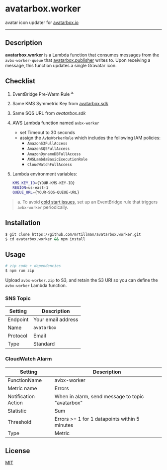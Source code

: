 # avatarbox.worker

avatar icon updater for [avatarbox.io](https://avatarbox.io)

---

## Description

**avatarbox.worker** is a Lambda function that consumes messages from the `avbx-worker-queue` that [avatarbox.publisher](https://github.com/mrtillman/avatarbox.publisher) writes to. Upon receiving a message, this function updates a single Gravatar icon.

## Checklist

1. EventBridge Pre-Warm Rule <sup>a.</sup>
2. Same KMS Symmetric Key from [avatarbox.sdk](https://github.com/mrtillman/avatarbox.sdk)
3. Same SQS URL from *avatarbox.sdk*
5. AWS Lambda function named `avbx-worker`
    - set Timeout to 30 seconds
    - assign the `AvbxWorkerRole` which includes the following IAM policies:
      - `AmazonS3FullAccess`
      - `AmazonSQSFullAccess`
      - `AmazonDynamoDBFullAccess`
      - `AWSLambdaBasicExecutionRole`
      - `CloudWatchFullAccess`

5. Lambda environment variables:

    ```sh
    KMS_KEY_ID={YOUR-KMS-KEY-ID}
    REGION=us-east-1
    QUEUE_URL={YOUR-SQS-QUEUE-URL}
    ```
> a. To avoid [cold start issues](https://github.com/mrtillman/avatarbox.worker/wiki/Resolving-Cold-Start-Issues), set up an EventBridge rule that triggers `avbx-worker` periodically.

## Installation

```sh
$ git clone https://github.com/mrtillman/avatarbox.worker.git
$ cd avatarbox.worker && npm install
```

## Usage

```sh
# zip code + dependencies
$ npm run zip
```

Upload `avbx-worker.zip` to S3, and retain the S3 URI so you can define the `avbx-worker` Lambda function.

### SNS Topic

|Setting|Description|
|---|---|
|Endpoint|Your email address|
|Name| `avatarbox`|
|Protocol|Email|
|Type| Standard|

### CloudWatch Alarm

|Setting|Description|
|---|---|
|FunctionName|avbx-worker|
|Metric name|Errors|
|Notification Action|When in alarm, send message to topic "avatarbox"|
|Statistic|Sum|
|Threshold|Errors >= 1 for 1 datapoints within 5 minutes|
|Type|Metric|

## License

[MIT](https://github.com/mrtillman/avatarbox.worker/blob/main/LICENSE)
